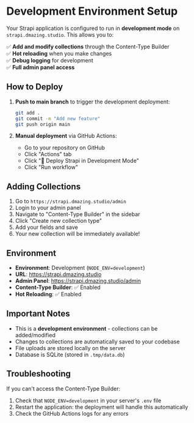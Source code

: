 # Development Environment Setup

Your Strapi application is configured to run in **development mode** on `strapi.dmazing.studio`. This allows you to:

✅ **Add and modify collections** through the Content-Type Builder  
✅ **Hot reloading** when you make changes  
✅ **Debug logging** for development  
✅ **Full admin panel access**  

## How to Deploy

1. **Push to main branch** to trigger the development deployment:
   ```bash
   git add .
   git commit -m "Add new feature"
   git push origin main
   ```

2. **Manual deployment** via GitHub Actions:
   - Go to your repository on GitHub
   - Click "Actions" tab
   - Click "🔧 Deploy Strapi in Development Mode"
   - Click "Run workflow"

## Adding Collections

1. Go to `https://strapi.dmazing.studio/admin`
2. Login to your admin panel
3. Navigate to "Content-Type Builder" in the sidebar
4. Click "Create new collection type"
5. Add your fields and save
6. Your new collection will be immediately available!

## Environment

- **Environment**: Development (`NODE_ENV=development`)
- **URL**: https://strapi.dmazing.studio
- **Admin Panel**: https://strapi.dmazing.studio/admin
- **Content-Type Builder**: ✅ Enabled
- **Hot Reloading**: ✅ Enabled

## Important Notes

- This is a **development environment** - collections can be added/modified
- Changes to collections are automatically saved to your codebase
- File uploads are stored locally on the server
- Database is SQLite (stored in `.tmp/data.db`)

## Troubleshooting

If you can't access the Content-Type Builder:
1. Check that `NODE_ENV=development` in your server's `.env` file
2. Restart the application: the deployment will handle this automatically
3. Check the GitHub Actions logs for any errors 